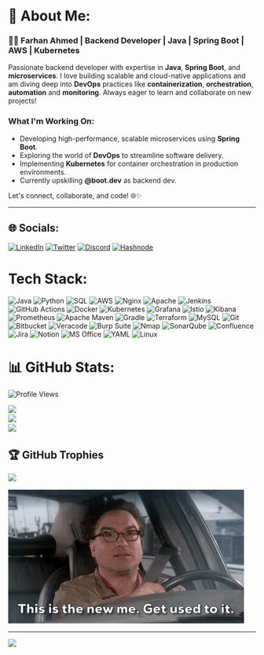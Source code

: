 # 💫 About Me: 

### 👨‍💻 **Farhan Ahmed | Backend Developer | Java | Spring Boot | AWS | Kubernetes**

Passionate backend developer with expertise in **Java**, **Spring Boot**, and **microservices**. I love building scalable and cloud-native applications and am diving deep into **DevOps** practices like **containerization**, **orchestration**, **automation** and **monitoring**. Always eager to learn and collaborate on new projects!


### **What I'm Working On**:
- Developing high-performance, scalable microservices using **Spring Boot**.
- Exploring the world of **DevOps** to streamline software delivery.
- Implementing **Kubernetes** for container orchestration in production environments.
- Currently upskilling **@boot.dev** as backend dev.

Let's connect, collaborate, and code! 🌐✨
 
---

## 🌐 Socials:
[![LinkedIn](https://img.shields.io/badge/LinkedIn-%230077B5.svg?style=plastic&logo=linkedin&logoColor=white)](https://linkedin.com/in/itsfarhan) [![Twitter](https://img.shields.io/badge/Twitter-%231DA1F2.svg?style=plastic&logo=twitter&logoColor=white)](https://twitter.com/pingfarhan)
 [![Discord](https://img.shields.io/badge/Discord-7289DA?logo=discord&logoColor=white)](https://discord.com/users/pingfarhan) [![Hashnode](https://img.shields.io/badge/Hashnode-2962FF?style=flat&logo=hashnode&logoColor=white)](https://hashnode.com/@itsfarhan)

# Tech Stack:
![Java](https://img.shields.io/badge/java-%23ED8B00.svg?style=plastic&logo=openjdk&logoColor=white) ![Python](https://img.shields.io/badge/python-3670A0?style=plastic&logo=python&logoColor=ffdd54) ![SQL](https://img.shields.io/badge/SQL-4479A1.svg?style=plastic&logo=sql&logoColor=white) ![AWS](https://img.shields.io/badge/AWS-%23FF9900.svg?style=plastic&logo=amazon-aws&logoColor=white) ![Nginx](https://img.shields.io/badge/nginx-%23009639.svg?style=plastic&logo=nginx&logoColor=white) ![Apache](https://img.shields.io/badge/apache-%23D42029.svg?style=plastic&logo=apache&logoColor=white) ![Jenkins](https://img.shields.io/badge/jenkins-%232C5263.svg?style=plastic&logo=jenkins&logoColor=white) ![GitHub Actions](https://img.shields.io/badge/GitHub%20Actions-2088FF.svg?style=plastic&logo=github-actions&logoColor=white) ![Docker](https://img.shields.io/badge/docker-%230db7ed.svg?style=plastic&logo=docker&logoColor=white) ![Kubernetes](https://img.shields.io/badge/kubernetes-%23326ce5.svg?style=plastic&logo=kubernetes&logoColor=white) ![Grafana](https://img.shields.io/badge/grafana-F46800.svg?style=plastic&logo=grafana&logoColor=white&color=%23F46800) ![Istio](https://img.shields.io/badge/istio-466BB0.svg?style=plastic&logo=istio&logoColor=white&color=%23466BB0) ![Kibana](https://img.shields.io/badge/kibana-005571.svg?style=plastic&logo=kibana&logoColor=white&color=%23005571) ![Prometheus](https://img.shields.io/badge/prometheus-E6522C.svg?style=plastic&logo=prometheus&logoColor=white&color=%23E6522C) ![Apache Maven](https://img.shields.io/badge/Apache%20Maven-C71A36?style=plastic&logo=Apache%20Maven&logoColor=white) ![Gradle](https://img.shields.io/badge/Gradle-02303A.svg?style=plastic&logo=Gradle&logoColor=white) ![Terraform](https://img.shields.io/badge/terraform-%235835CC.svg?style=plastic&logo=terraform&logoColor=white)  ![MySQL](https://img.shields.io/badge/mysql-%2300000f.svg?style=plastic&logo=mysql&logoColor=white) ![Git](https://img.shields.io/badge/Git-F05032.svg?style=plastic&logo=git&logoColor=white) ![Bitbucket](https://img.shields.io/badge/bitbucket-%230047B3.svg?style=plastic&logo=bitbucket&logoColor=white) ![Veracode](https://img.shields.io/badge/Veracode-43A047.svg?style=plastic&logo=veracode&logoColor=white) ![Burp Suite](https://img.shields.io/badge/Burp%20Suite-FF7055.svg?style=plastic&logo=burp-suite&logoColor=white) ![Nmap](https://img.shields.io/badge/Nmap-4F5B5C.svg?style=plastic&logo=nmap&logoColor=white) ![SonarQube](https://img.shields.io/badge/sonarqube-4E9BCD.svg?style=plastic&logo=sonarqube&logoColor=white&color=%234E9BCD) ![Confluence](https://img.shields.io/badge/confluence-%23172BF4.svg?style=plastic&logo=confluence&logoColor=white) ![Jira](https://img.shields.io/badge/jira-%230A0FFF.svg?style=plastic&logo=jira&logoColor=white) ![Notion](https://img.shields.io/badge/Notion-%23000000.svg?style=plastic&logo=notion&logoColor=white) ![MS Office](https://img.shields.io/badge/MS%20Office-D83B01.svg?style=plastic&logo=microsoft-office&logoColor=white) ![YAML](https://img.shields.io/badge/YAML-000000.svg?style=plastic&logo=yaml&logoColor=white) ![Linux](https://img.shields.io/badge/Linux-FCC624?style=plastic&logo=linux&logoColor=black)

# 📊 GitHub Stats:

![Profile Views](https://komarev.com/ghpvc/?username=itsfarhan&color=green)

![](https://github-readme-stats.vercel.app/api?username=itsfarhan&theme=dark&hide_border=false&include_all_commits=true&count_private=true)<br/>
![](https://github-readme-streak-stats.herokuapp.com/?user=itsfarhan&theme=dark&hide_border=false)<br/>
![](https://github-readme-stats.vercel.app/api/top-langs/?username=itsfarhan&theme=dark&hide_border=false&include_all_commits=true&count_private=true&layout=compact)

## 🏆 GitHub Trophies
![](https://github-profile-trophy.vercel.app/?username=itsfarhan&theme=monokai&no-frame=true&no-bg=false&margin-w=4)

![My Animated GIF](https://raw.githubusercontent.com/itsfarhan/itsfarhan/main/giphy.gif)

<!-- ### ✍️ Random Dev Quote
![](https://quotes-github-readme.vercel.app/api?type=horizontal&theme=merko)

### 😂 Random Dev Meme
<img src='https://randommeme-five.vercel.app/' style="height: 400px;"/> -->

---
[![](https://visitcount.itsvg.in/api?id=itsfarhan&icon=5&color=4)](https://visitcount.itsvg.in)

